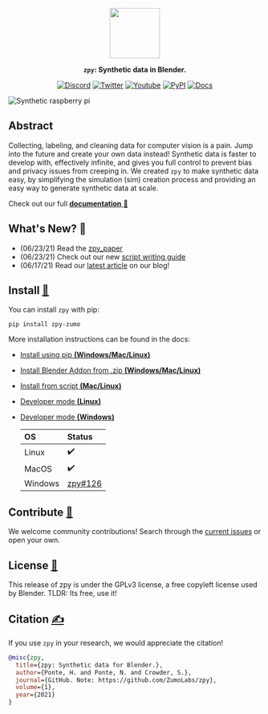 <div align="center">

<a href="https://www.zumolabs.ai/?utm_source=github.com&utm_medium=referral&utm_campaign=zpy"><img src="https://github.com/ZumoLabs/zpy/raw/main/docs/assets/zl_tile_logo.png" width="100px"/></a>

**`zpy`: Synthetic data in Blender.**

<p align="center">
  <a href="https://discord.gg/nXvXweHtG8"><img alt="Discord" title="Discord" src="https://img.shields.io/badge/-ZPY Devs-grey?style=for-the-badge&logo=discord&logoColor=white"/></a>
  <a href="https://twitter.com/ZumoLabs"><img alt="Twitter" title="Twitter" src="https://img.shields.io/badge/-@ZumoLabs-1DA1F2?style=for-the-badge&logo=twitter&logoColor=white"/></a>
  <a href="https://www.youtube.com/channel/UCcU2Z8ArljfDzfq7SOz-ytQ"><img alt="Youtube" title="Youtube" src="https://img.shields.io/badge/-ZumoLabs-red?style=for-the-badge&logo=youtube&logoColor=white"/></a>
  <a href="https://pypi.org/project/zpy-zumo/"><img alt="PyPI" title="PyPI" src="https://img.shields.io/badge/-PyPI-yellow?style=for-the-badge&logo=PyPI&logoColor=white"/></a>
  <a href="https://zumolabs.github.io/zpy/"><img alt="Docs" title="Docs" src="https://img.shields.io/badge/-Docs-black?style=for-the-badge&logo=Read%20the%20docs&logoColor=white"/></a>
</p>

</div>

![Synthetic raspberry pi](https://github.com/ZumoLabs/zpy/raw/main/docs/assets/promo_image.png)

## Abstract

Collecting, labeling, and cleaning data for computer vision is a pain. Jump into the future and create your own data instead! Synthetic data is faster to develop with, effectively infinite, and gives you full control to prevent bias and privacy issues from creeping in. We created `zpy` to make synthetic data easy, by simplifying the simulation (sim) creation process and providing an easy way to generate synthetic data at scale.

Check out our full [**documentation** :bookmark_tabs:](https://zumolabs.github.io/zpy/)

## What's New? :rocket:

- (06/23/21) Read the [zpy_paper](https://paperswithcode.com/paper/zpy-open-source-synthetic-data-for-computer)
- (06/23/21) Check out our new [script writing guide](https://zumolabs.github.io/zpy/zpy/tutorials/script_writing_guide/)
- (06/17/21) Read our [latest article](https://www.zumolabs.ai/post/synthetic-data-shelf-simulation) on our blog!

## Install [:thinking:](https://zumolabs.github.io/zpy/zpy/install/pip/)

You can install `zpy` with pip:

``` 
pip install zpy-zumo
```

More installation instructions can be found in the docs:

- [Install using pip **(Windows/Mac/Linux)**](https://zumolabs.github.io/zpy/zpy/install/pip/)
- [Install Blender Addon from .zip **(Windows/Mac/Linux)**](https://zumolabs.github.io/zpy/addon/install/)
- [Install from script **(Mac/Linux)**](https://zumolabs.github.io/zpy/zpy/install/script/)
- [Developer mode **(Linux)**](https://zumolabs.github.io/zpy/zpy/install/linux/)
- [Developer mode **(Windows)**](https://zumolabs.github.io/zpy/zpy/install/windows/)

    | OS | Status |
    |:-----------|:-----------|
    | Linux | :heavy_check_mark: |
    | MacOS | :heavy_check_mark: |
    | Windows | [zpy#126](https://github.com/ZumoLabs/zpy/issues/126) |

## Contribute [:busts_in_silhouette:](https://zumolabs.github.io/zpy/overview/contribute/)

We welcome community contributions! Search through the [current issues](https://github.com/ZumoLabs/zpy/issues) or open your own.

## License [:page_facing_up:](https://zumolabs.github.io/zpy/overview/license/)

This release of zpy is under the GPLv3 license, a free copyleft license used by Blender. TLDR: Its free, use it!

## Citation [:writing_hand:](https://zumolabs.github.io/zpy/overview/citation/)

If you use `zpy` in your research, we would appreciate the citation!

```bibtex
@misc{zpy,
  title={zpy: Synthetic data for Blender.},
  author={Ponte, H. and Ponte, N. and Crowder, S.},
  journal={GitHub. Note: https://github.com/ZumoLabs/zpy},
  volume={1},
  year={2021}
}
```
